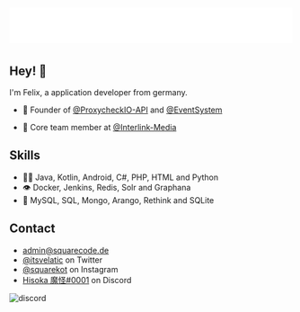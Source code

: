 <h1 align="center">
  <img src="https://raw.githubusercontent.com/SquareCodeFX/SquareCodeFX/master/name.svg" alt="SquareCodeFX" />
</h1>

## Hey! 👋
I'm Felix, a application developer from germany.

- 🧭 Founder of [@ProxycheckIO-API](https://github.com/SquareCodeFX/proxycheck.io-api) and [@EventSystem](https://github.com/SquareCodeFX/EventSystem)

- 👥 Core team member at [@Interlink-Media](https://github.com/Interlink-Media)

## Skills
- 👨‍💻 Java, Kotlin, Android, C#, PHP, HTML and Python
- 👁️ Docker, Jenkins, Redis, Solr and Graphana
- 💽 MySQL, SQL, Mongo, Arango, Rethink and SQLite

## Contact
- [admin@squarecode.de](mailto:admin@squarecode.de)
- [@itsvelatic](https://twitter.com/itsvelatic) on Twitter
- [@squarekot](https://instagram.com/squarekot) on Instagram
- [Hisoka 魔怪#0001](./) on Discord

![discord](https://discord.c99.nl/widget/theme-2/477939443773472768.png)
